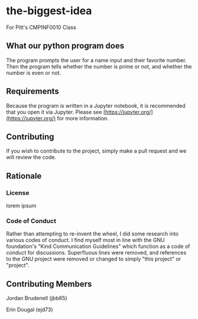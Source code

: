 # the-biggest-idea
For Pitt's CMPINF0010 Class

## What our python program does
The program prompts the user for a name input and their favorite number. Then the program tells whether the number is prime or not, and whether the number is even or not.

## Requirements
Because the program is written in a Jupyter notebook, it is recommended that you open it via Jupyter. Please see [https://jupyter.org/](https://jupyter.org/) for more information.

## Contributing
If you wish to contribute to the project, simply make a pull request and we will review the code.

## Rationale
### License
lorem ipsum

### Code of Conduct
Rather than attempting to re-invent the wheel, I did some research into various codes of conduct.
I find myself most in line with the GNU foundation's "Kind Communication Guidelines" which function as a code of conduct for discussions.
Superfluous lines were removed, and references to the GNU project were removed or changed to simply "this project" or "project".

## Contributing Members
Jordan Brudenell (jbb65)

Erin Dougal (ejd73)
